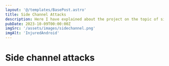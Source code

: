 ```yaml
---
layout: '@/templates/BasePost.astro'
title: Side Channel Attacks
description: Here I have explained about the project on the topic of side channel attacks on hardware devices.
pubDate: 2023-10-09T00:00:00Z
imgSrc: '/assets/images/sidechannel.png'
imgAlt: 'InjuredAndroid'
---
```


# Side channel attacks
